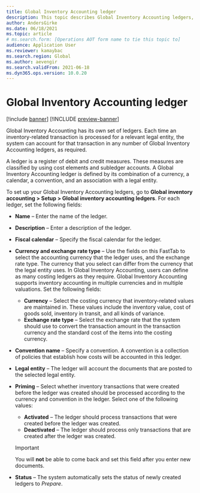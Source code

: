 ```yaml
---
title: Global Inventory Accounting ledger
description: This topic describes Global Inventory Accounting ledgers, which are defined by a combination of a currency, a calendar, a convention, and an association with a legal entity.
author: AndersGirke
ms.date: 06/18/2021
ms.topic: article
# ms.search.form: [Operations AOT form name to tie this topic to]
audience: Application User
ms.reviewer: kamaybac
ms.search.region: Global
ms.author: aevengir
ms.search.validFrom: 2021-06-18
ms.dyn365.ops.version: 10.0.20
---
```


# Global Inventory Accounting ledger

[!include [banner](../includes/banner.md)]
[!INCLUDE [preview-banner](../includes/preview-banner.md)] <!--KFM: Until 4/30/2022 -->

Global Inventory Accounting has its own set of ledgers. Each time an inventory-related transaction is processed for a relevant legal entity, the system can account for that transaction in any number of Global Inventory Accounting ledgers, as required.

A ledger is a register of debit and credit measures. These measures are classified by using cost elements and subledger accounts. A Global Inventory Accounting ledger is defined by its combination of a currency, a calendar, a convention, and an association with a legal entity.

To set up your Global Inventory Accounting ledgers, go to **Global inventory accounting \> Setup \> Global inventory accounting ledgers**. For each ledger, set the following fields:

- **Name** – Enter the name of the ledger.
- **Description** – Enter a description of the ledger.
- **Fiscal calendar** – Specify the fiscal calendar for the ledger.
- **Currency and exchange rate type** – Use the fields on this FastTab to select the accounting currency that the ledger uses, and the exchange rate type. The currency that you select can differ from the currency that the legal entity uses. In Global Inventory Accounting, users can define as many costing ledgers as they require. Global Inventory Accounting supports inventory accounting in multiple currencies and in multiple valuations. Set the following fields:

    - **Currency** – Select the costing currency that inventory-related values are maintained in. These values include the inventory value, cost of goods sold, inventory in transit, and all kinds of variance.
    - **Exchange rate type** – Select the exchange rate that the system should use to convert the transaction amount in the transaction currency and the standard cost of the items into the costing currency.

- **Convention name** – Specify a convention. A convention is a collection of policies that establish how costs will be accounted in this ledger.
- **Legal entity** – The ledger will account the documents that are posted to the selected legal entity.
- **Priming** – Select whether inventory transactions that were created before the ledger was created should be processed according to the currency and convention in the ledger. Select one of the following values:

    - **Activated** – The ledger should process transactions that were created before the ledger was created.
    - **Deactivated** – The ledger should process only transactions that are created after the ledger was created.

    > [!IMPORTANT]
    > You will **not** be able to come back and set this field after you enter new documents.

- **Status** – The system automatically sets the status of newly created ledgers to *Prepare*.

